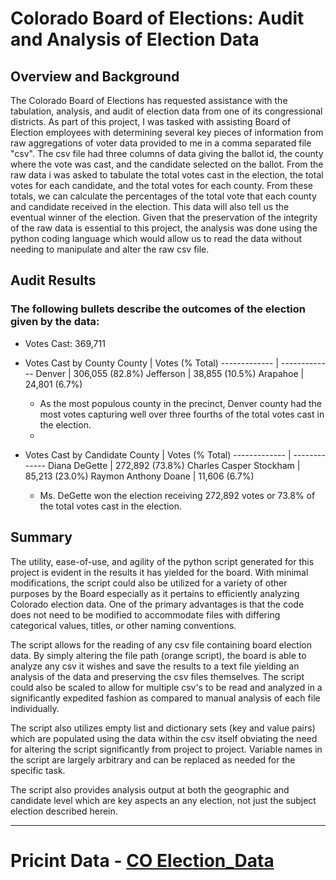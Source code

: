 # Colorado Board of Elections: Audit and Analysis of Election Data
## Overview and Background
The Colorado Board of Elections has requested assistance with the tabulation, analysis, and audit of election data from one of its congressional districts. As part of this project, I was tasked with assisting Board of Election employees with determining several key pieces of information from raw aggregations of voter data provided to me in a comma separated file "csv". The csv file had three columns of data giving the ballot id, the county where the vote was cast, and the candidate selected on the ballot. From the raw data i was asked to tabulate the total votes cast in the election, the total votes for each candidate, and the total votes for each county. From these totals, we can calculate the percentages of the total vote that each county and candidate received in the election. This data will also tell us the eventual winner of the election.  Given that the preservation of the integrity of the raw data is essential to this project, the analysis was done using the python coding language which would allow us to read the data without needing to manipulate and alter the raw csv file.
## Audit Results
### The following bullets describe the outcomes of the election given by the data:
- Votes Cast: 369,711
- Votes Cast by County
  County        | Votes (% Total)
  ------------- | -------------
  Denver        | 306,055 (82.8%)
  Jefferson     | 38,855 (10.5%)
  Arapahoe      | 24,801 (6.7%)
  
  - As the most populous county in the precinct, Denver county had the most votes capturing well over three fourths of the total votes cast in the election. 
  - 
- Votes Cast by Candidate
  County        | Votes (% Total)
  ------------- | -------------
  Diana DeGette           | 272,892 (73.8%)
  Charles Casper Stockham | 85,213 (23.0%)
  Raymon Anthony Doane    | 11,606 (6.7%)
  
  - Ms. DeGette won the election receiving 272,892 votes or 73.8% of the total votes cast in the election. 

## Summary
The utility, ease-of-use, and agility of the python script generated for this project is evident in the results it has yielded for the board. With minimal modifications, the script could also be utilized for a variety of other purposes by the Board especially as it pertains to efficiently analyzing Colorado election data. One of the primary advantages is that the code does not need to be modified to accommodate files with differing categorical values, titles, or other naming conventions. 

The script allows for the reading of any csv file containing board election data. By simply altering the file path (orange script), the board is able to analyze any csv it wishes and save the results to a text file yielding an analysis of the data and preserving the csv files themselves. The script could also be scaled to allow for multiple csv's to be read and analyzed in a significantly expedited fashion as compared to manual analysis of each file individually. 

The script also utilizes empty list and dictionary sets (key and value pairs) which are populated using the data within the csv itself obviating the need for altering the script significantly from project to project. Variable names in the script are largely arbitrary and can be replaced as needed for the specific task. 


The script also provides analysis output at both the geographic and candidate level which are key aspects an any election, not just the subject election described herein.


----------------
# Pricint Data - [CO Election_Data](Election_Alanysis/Resources/election_results.csv)
 
